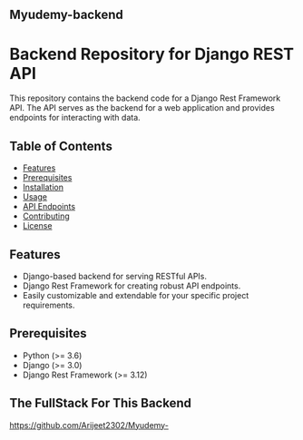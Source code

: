 ## Myudemy-backend
# Backend Repository for Django REST API

This repository contains the backend code for a Django Rest Framework API. The API serves as the backend for a web application and provides endpoints for interacting with data.

## Table of Contents

- [Features](#features)
- [Prerequisites](#prerequisites)
- [Installation](#installation)
- [Usage](#usage)
- [API Endpoints](#api-endpoints)
- [Contributing](#contributing)
- [License](#license)

## Features

- Django-based backend for serving RESTful APIs.
- Django Rest Framework for creating robust API endpoints.
- Easily customizable and extendable for your specific project requirements.

## Prerequisites

- Python (>= 3.6)
- Django (>= 3.0)
- Django Rest Framework (>= 3.12)

## The FullStack For This Backend
https://github.com/Arijeet2302/Myudemy-
